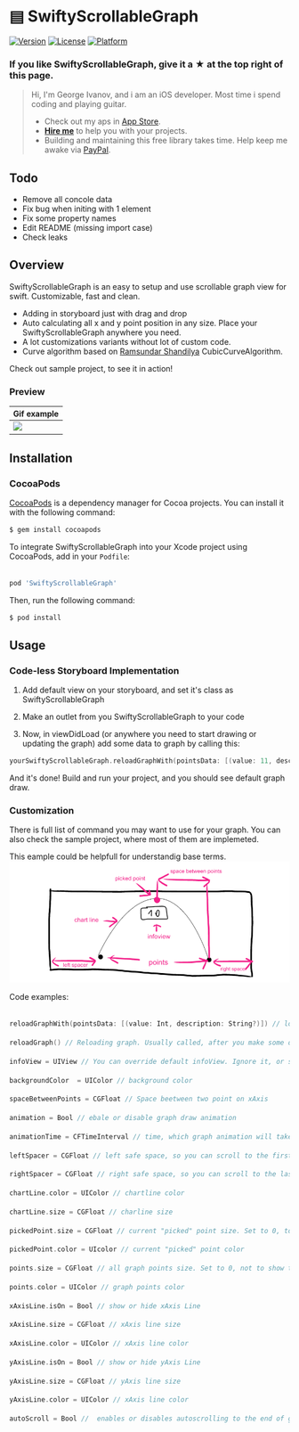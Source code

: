 # ▤ SwiftyScrollableGraph
[![Version](https://img.shields.io/cocoapods/v/SideMenu.svg?style=flat)](http://cocoapods.org/pods/swiftyScrollableGraph)
[![License](https://img.shields.io/cocoapods/l/SideMenu.svg?style=flat)](http://cocoapods.org/pods/swiftyScrollableGraph)
[![Platform](https://img.shields.io/cocoapods/p/SideMenu.svg?style=flat)](http://cocoapods.org/pods/swiftyScrollableGraph)

### If you like SwiftyScrollableGraph, give it a ★ at the top right of this page.

> Hi, I'm George Ivanov, and i am an iOS developer. Most time i spend coding and playing guitar.
> * Check out my aps in [App Store](https://itunes.apple.com/us/developer/george-ivanov/id1287458597).
> * [**Hire me**](mailto:omfghelo@gmail.com) to help you with your projects. 
> * Building and maintaining this free library takes time. Help keep me awake via [PayPal](https://www.paypal.me/IvanovGeorge).

## Todo
 * Remove all concole data
 * Fix bug when initing with 1 element
 * Fix some property names
 * Edit README (missing import case)
 * Check leaks

## Overview

SwiftyScrollableGraph is an easy to setup and use scrollable graph view for swift. Customizable, fast and clean.
 * Adding in storyboard just with drag and drop 
 * Auto calculating all x and y point position in any size. Place your SwiftyScrollableGraph anywhere you need.
 * A lot customizations variants without lot of custom code.
 * Curve algorithm based on [Ramsundar Shandilya](https://github.com/Ramshandilya) CubicCurveAlgorithm.
 
Check out sample project, to see it in action!

### Preview

| Gif example | 
| --- |
| ![](etc/example.gif) |

## Installation
### CocoaPods

[CocoaPods](http://cocoapods.org) is a dependency manager for Cocoa projects. You can install it with the following command:

```bash
$ gem install cocoapods
```

To integrate SwiftyScrollableGraph into your Xcode project using CocoaPods, add in your `Podfile`:

```ruby

pod 'SwiftyScrollableGraph'

```

Then, run the following command:

```bash
$ pod install
```

## Usage
### Code-less Storyboard Implementation

1. Add default view on your storyboard, and set it's class as SwiftyScrollableGraph

2. Make an outlet from you SwiftyScrollableGraph to your code

3. Now, in viewDidLoad (or anywhere you need to start drawing or updating the graph) add some data to graph by calling this: 
``` swift
yourSwiftyScrollableGraph.reloadGraphWith(pointsData: [(value: 11, description: "Jan."),(value: 2, description: "Feb."),(value: 33, description: "Mar."),(value: 0, description: "Apr.")])
```
And it's done! Build and run your project, and you should see default graph draw. 

### Customization

There is full list of command you may want to use for your graph. You can also check the sample project, where most of them are implemeted.

This eample could be helpfull for understandig base terms.
![](etc/example.png)


Code examples:

``` swift

reloadGraphWith(pointsData: [(value: Int, description: String?)]) // loads data to graph and draw it. Value is point y-axis coordinate. Description is an optional field, that would show in infoView and(or) on xAxisLine.

reloadGraph() // Reloading graph. Usually called, after you make some design changes, without reloading the point values.  

infoView = UIView // You can override default infoView. Ignore it, or set to nil to use default infoView if you dont need custom implementation.

backgroundColor  = UIColor // background color

spaceBetweenPoints = CGFloat // Space beetween two point on xAxis

animation = Bool // ebale or disable graph draw animation

animationTime = CFTimeInterval // time, which graph animation will take if enabled

leftSpacer = CGFloat // left safe space, so you can scroll to the first point

rightSpacer = CGFloat // right safe space, so you can scroll to the last point

chartLine.color = UIColor // chartline color

chartLine.size = CGFloat // charline size

pickedPoint.size = CGFloat // current "picked" point size. Set to 0, to not to show it

pickedPoint.color = UIcolor // current "picked" point color

points.size = CGFloat // all graph points size. Set to 0, not to show them

points.color = UIColor // graph points color

xAxisLine.isOn = Bool // show or hide xAxis Line

xAxisLine.size = CGFloat // xAxis line size 

xAxisLine.color = UIColor // xAxis line color

yAxisLine.isOn = Bool // show or hide yAxis Line

yAxisLine.size = CGFloat // yAxis line size 

yAxisLine.color = UIColor // xAxis line color

autoScroll = Bool //  enables or disables autoscrolling to the end of graph on draw  


```
